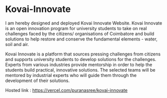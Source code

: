 # Kovai-Innovate
I am hereby designed and deployed Kovai Innovate Website.
Kovai Innovate is an open innovation program for university students to take on real challenges faced by the citizens/ organisations of Coimbatore and build solutions to help restore and conserve the fundamental elements - water, soil and air.

Kovai Innovate is a platform that sources pressing challenges from citizens and supports university students to develop solutions for the challenges. Experts from various industries provide mentorship in order to help the students build practical, innovative solutions. The selected teams will be mentored by industrial experts who will guide them through the development of their solutions.

Hosted link : https://vercel.com/puranasree/kovai-innovate
